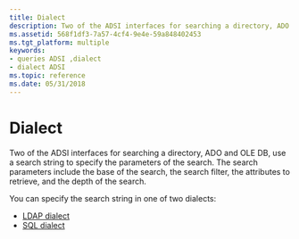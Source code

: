 ```yaml
---
title: Dialect
description: Two of the ADSI interfaces for searching a directory, ADO and OLE DB, use a search string to specify the parameters of the search.
ms.assetid: 568f1df3-7a57-4cf4-9e4e-59a848402453
ms.tgt_platform: multiple
keywords:
- queries ADSI ,dialect
- dialect ADSI
ms.topic: reference
ms.date: 05/31/2018
---
```


# Dialect

Two of the ADSI interfaces for searching a directory, ADO and OLE DB, use a search string to specify the parameters of the search. The search parameters include the base of the search, the search filter, the attributes to retrieve, and the depth of the search.

You can specify the search string in one of two dialects:

-   [LDAP dialect](ldap-dialect.md)
-   [SQL dialect](sql-dialect.md)

 

 




